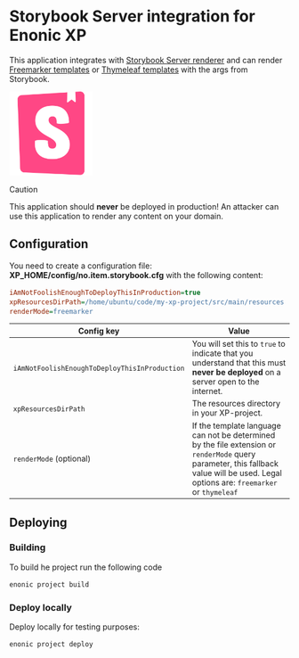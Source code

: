 # Storybook Server integration for Enonic XP

This application integrates with [Storybook Server renderer](https://www.npmjs.com/package/@storybook/server) and can
render [Freemarker templates](https://github.com/tineikt/xp-lib-freemarker/) or [Thymeleaf templates](https://github.com/enonic/lib-thymeleaf) with the args from Storybook.

<img src="https://github.com/ItemConsulting/xp-storybook/raw/main/docs/icon.svg?sanitize=true" width="150">

> [!CAUTION]  
> This application should **never** be deployed in production! An attacker can use this application to render any content on your domain.

## Configuration

You need to create a configuration file: **XP_HOME/config/no.item.storybook.cfg** with the following content:

```ini
iAmNotFoolishEnoughToDeployThisInProduction=true
xpResourcesDirPath=/home/ubuntu/code/my-xp-project/src/main/resources
renderMode=freemarker
```

| Config key                                    | Value                                                                                                                                                                                  |
|-----------------------------------------------|----------------------------------------------------------------------------------------------------------------------------------------------------------------------------------------|
| `iAmNotFoolishEnoughToDeployThisInProduction` | You will set this to `true` to indicate that you understand that this must **never be deployed** on a server open to the internet.                                                     |
| `xpResourcesDirPath`                          | The resources directory in your XP-project.                                                                                                                                            |
| `renderMode` (optional)                       | If the template language can not be determined by the file extension or `renderMode` query parameter, this fallback value will be used. Legal options are: `freemarker` or `thymeleaf` |

## Deploying

### Building

To build he project run the following code

```bash
enonic project build
```

### Deploy locally

Deploy locally for testing purposes:

```bash
enonic project deploy
```
